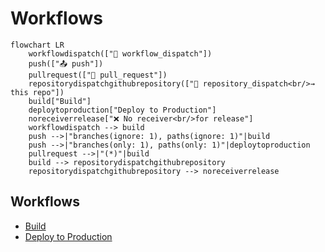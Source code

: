 # Workflows

```mermaid
flowchart LR
    workflowdispatch(["👤 workflow_dispatch"])
    push(["📤 push"])
    pullrequest(["🔀 pull_request"])
    repositorydispatchgithubrepository(["🔔 repository_dispatch<br/>→ this repo"])
    build["Build"]
    deploytoproduction["Deploy to Production"]
    noreceiverrelease["❌ No receiver<br/>for release"]
    workflowdispatch --> build
    push -->|"branches(ignore: 1), paths(ignore: 1)"|build
    push -->|"branches(only: 1), paths(only: 1)"|deploytoproduction
    pullrequest -->|"(*)"|build
    build --> repositorydispatchgithubrepository
    repositorydispatchgithubrepository --> noreceiverrelease
```

## Workflows

- [Build](./build/)
- [Deploy to Production](./deploy-to-production/)